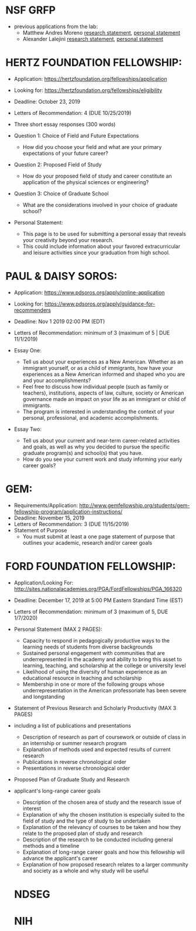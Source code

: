 # NSF GRFP
- previous applications from the lab:
   - Matthew Andres Moreno [research statement](https://github.com/mmore500/grfp-personal), [personal statement](https://github.com/mmore500/grfp-research)
   - Alexander Lalejini [research statement](assets/lalejini_grfp_research.pdf), [personal statement](assets/lalejini_grfp_personal.pdf)

# HERTZ FOUNDATION FELLOWSHIP:
- Application: https://hertzfoundation.org/fellowships/application
- Looking for: https://hertzfoundation.org/fellowships/eligibility
- Deadline: October 23, 2019
- Letters of Recommendation: 4 (DUE 10/25/2019)

- Three short essay responses (300 words)
- Question 1: Choice of Field and Future Expectations
  - How did you choose your field and what are your primary expectations of your future career?
- Question 2: Proposed Field of Study 
  - How do your proposed field of study and career constitute an application of the physical sciences or engineering?
- Question 3: Choice of Graduate School
  - What are the considerations involved in your choice of graduate school?

- Personal Statement:
  - This page is to be used for submitting a personal essay that reveals your creativity beyond your research. 
  - This could include information about your favored extracurricular and leisure activities since your graduation from high school.

# PAUL & DAISY SOROS: 
- Application: https://www.pdsoros.org/apply/online-application
- Looking for: https://www.pdsoros.org/apply/guidance-for-recommenders
- Deadline: Nov 1 2019 02:00 PM (EDT)
- Letters of Recommendation: minimum of 3 (maximum of 5 | DUE 11/1/2019)

- Essay One: 
  - Tell us about your experiences as a New American. Whether as an immigrant yourself, or as a child of immigrants, how have your experiences as a New American informed and shaped who you are and your accomplishments?
  - Feel free to discuss how individual people (such as family or teachers), institutions, aspects of law, culture, society or American governance made an impact on your life as an immigrant or child of immigrants. 
  - The program is interested in understanding the context of your personal, professional, and academic accomplishments.
- Essay Two: 
  - Tell us about your current and near-term career-related activities and goals, as well as why you decided to pursue the specific graduate program(s) and school(s) that you have. 
  - How do you see your current work and study informing your early career goals?

# GEM:
- Requirements/Application: http://www.gemfellowship.org/students/gem-fellowship-program/application-instructions/
- Deadline: November 15, 2019
- Letters of Recommendation: 3 (DUE 11/15/2019)
- Statement of Purpose
  - You must submit at least a one page statement of purpose that outlines your academic, research and/or career goals

# FORD FOUNDATION FELLOWSHIP:
- Application/Looking For: http://sites.nationalacademies.org/PGA/FordFellowships/PGA_166320
- Deadline:  December 17, 2019 at 5:00 PM Eastern Standard Time (EST)
- Letters of Recommendation: minimum of 3 (maximum of 5, DUE 1/7/2020)
- Personal Statement (MAX 2 PAGES): 
  - Capacity to respond in pedagogically productive ways to the learning needs of students from diverse backgrounds
  - Sustained personal engagement with communities that are underrepresented in the academy and ability to bring this asset to learning, teaching, and scholarship at the college or university level
  - Likelihood of using the diversity of human experience as an educational resource in teaching and scholarship
  - Membership in one or more of the following groups whose underrepresentation in the American professoriate has been severe and longstanding
- Statement of Previous Research and Scholarly Productivity (MAX 3 PAGES)
- including a list of publications and presentations
  - Description of research as part of coursework or outside of class in an internship or summer research program
  - Explanation of methods used and expected results of current research
  - Publications in reverse chronological order
  - Presentations in reverse chronological order
- Proposed Plan of Graduate Study and Research
- applicant's long-range career goals
  - Description of the chosen area of study and the research issue of interest
  - Explanation of why the chosen institution is especially suited to the field of study and the type of study to be undertaken
  - Explanation of the relevancy of courses to be taken and how they relate to the proposed plan of study and research
  - Description of the research to be conducted including general methods and a timeline
  - Explanation of long-range career goals and how this fellowship will advance the applicant's career
  - Explanation of how proposed research relates to a larger community and society as a whole and why study will be useful
  
  # NDSEG
  
  # NIH
